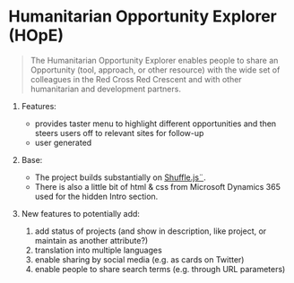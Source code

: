 # Humanitarian Opportunity Explorer (HOpE)
>The Humanitarian Opportunity Explorer enables people to share an Opportunity (tool, approach, or other resource) with the wide set of colleagues in the Red Cross Red Crescent and with other humanitarian and development partners.

1. Features:
   + provides taster menu to highlight different opportunities and then steers users off to relevant sites for follow-up
   + user generated

1. Base:
   + The project builds substantially on [Shuffle.js¨](https://vestride.github.io/Shuffle).
   + There is also a little bit of html & css from Microsoft Dynamics 365 used for the hidden Intro section.

1. New features to potentially add:
   1. add status of projects (and show in description, like project, or maintain as another attribute?)
   1. translation into multiple languages
   1. enable sharing by social media (e.g. as cards on Twitter)
   1. enable people to share search terms (e.g. through URL parameters)


